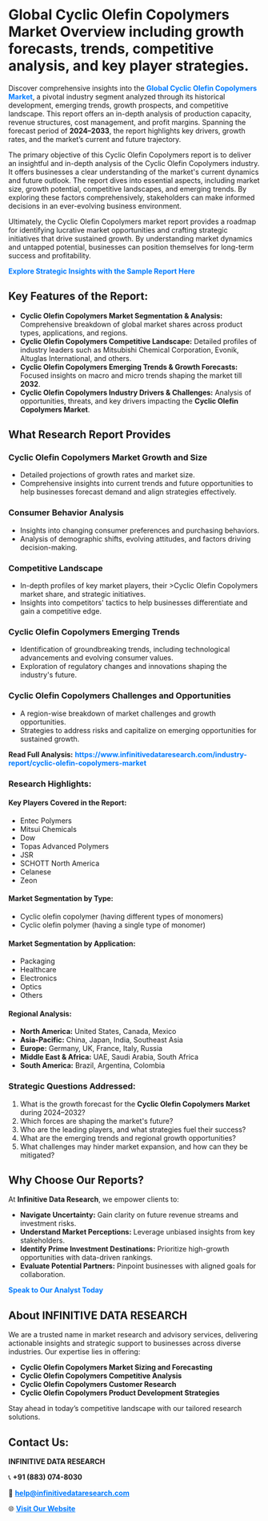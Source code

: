 <h1>Global Cyclic Olefin Copolymers Market Overview including growth forecasts, trends, competitive analysis, and key player strategies.</h1>
<p>
Discover comprehensive insights into the 
<a href="https://www.infinitivedataresearch.com/industry-report/cyclic-olefin-copolymers-market" rel="dofollow" style="color: #007BFF; text-decoration: none;"><strong>Global Cyclic Olefin Copolymers Market</strong></a>, a pivotal industry segment analyzed through its historical development, emerging trends, growth prospects, and competitive landscape. This report offers an in-depth analysis of production capacity, revenue structures, cost management, and profit margins. Spanning the forecast period of <strong>2024–2033</strong>, the report highlights key drivers, growth rates, and the market’s current and future trajectory.
</p>
<p>
The primary objective of this Cyclic Olefin Copolymers report is to deliver an insightful and in-depth analysis of the Cyclic Olefin Copolymers industry. It offers businesses a clear understanding of the market's current dynamics and future outlook. The report dives into essential aspects, including market size, growth potential, competitive landscapes, and emerging trends. By exploring these factors comprehensively, stakeholders can make informed decisions in an ever-evolving business environment.
</p>
<p>
Ultimately, the Cyclic Olefin Copolymers market report provides a roadmap for identifying lucrative market opportunities and crafting strategic initiatives that drive sustained growth. By understanding market dynamics and untapped potential, businesses can position themselves for long-term success and profitability.
</p>
<p>
<a href="https://www.infinitivedataresearch.com/request-sample/reportId=106140" style="color: #007BFF; text-decoration: none;"><strong>Explore Strategic Insights with the Sample Report Here</strong></a>
</p>

<h2>Key Features of the Report:</h2>
<ul>
<li><strong>Cyclic Olefin Copolymers Market Segmentation & Analysis:</strong> Comprehensive breakdown of global market shares across product types, applications, and regions.</li>
<li><strong>Cyclic Olefin Copolymers Competitive Landscape:</strong> Detailed profiles of industry leaders such as Mitsubishi Chemical Corporation, Evonik, Altuglas International, and others.</li>
<li><strong>Cyclic Olefin Copolymers Emerging Trends & Growth Forecasts:</strong> Focused insights on macro and micro trends shaping the market till <strong>2032</strong>.</li>
<li><strong>Cyclic Olefin Copolymers Industry Drivers & Challenges:</strong> Analysis of opportunities, threats, and key drivers impacting the <strong>Cyclic Olefin Copolymers Market</strong>.</li>
</ul>

<h2>What Research Report Provides</h2>
<h3>Cyclic Olefin Copolymers Market Growth and Size</h3>
<ul>
<li>Detailed projections of growth rates and market size.</li>
<li>Comprehensive insights into current trends and future opportunities to help businesses forecast demand and align strategies effectively.</li>
</ul>

<h3>Consumer Behavior Analysis</h3>
<ul>
<li>Insights into changing consumer preferences and purchasing behaviors.</li>
<li>Analysis of demographic shifts, evolving attitudes, and factors driving decision-making.</li>
</ul>

<h3>Competitive Landscape</h3>
<ul>
<li>In-depth profiles of key market players, their >Cyclic Olefin Copolymers market share, and strategic initiatives.</li>
<li>Insights into competitors' tactics to help businesses differentiate and gain a competitive edge.</li>
</ul>

<h3>Cyclic Olefin Copolymers Emerging Trends</h3>
<ul>
<li>Identification of groundbreaking trends, including technological advancements and evolving consumer values.</li>
<li>Exploration of regulatory changes and innovations shaping the industry's future.</li>
</ul>

<h3>Cyclic Olefin Copolymers Challenges and Opportunities</h3>
<ul>
<li>A region-wise breakdown of market challenges and growth opportunities.</li>
<li>Strategies to address risks and capitalize on emerging opportunities for sustained growth.</li>
</ul>
<p><strong>Read Full Analysis:</strong> <a href="https://www.infinitivedataresearch.com/industry-report/cyclic-olefin-copolymers-market" rel="dofollow" style="color: #007BFF; text-decoration: none;"><strong>https://www.infinitivedataresearch.com/industry-report/cyclic-olefin-copolymers-market</strong></a></p>
<h3>Research Highlights:</h3>
<h4>Key Players Covered in the Report:</h4>
<ul><li>Entec Polymers</li><li>Mitsui Chemicals</li><li>Dow</li><li>Topas Advanced Polymers</li><li>JSR</li><li>SCHOTT North America</li><li>Celanese</li><li>Zeon</li></ul>
<h4>Market Segmentation by Type:</h4>
<ul><li>Cyclic olefin copolymer (having different types of monomers)</li><li>Cyclic olefin polymer (having a single type of monomer)</li></ul>
<h4>Market Segmentation by Application:</h4>
<ul><li>Packaging</li><li>Healthcare</li><li>Electronics</li><li>Optics</li><li>Others</li></ul>

<h4>Regional Analysis:</h4>
<ul>
<li><strong>North America:</strong> United States, Canada, Mexico</li>
<li><strong>Asia-Pacific:</strong> China, Japan, India, Southeast Asia</li>
<li><strong>Europe:</strong> Germany, UK, France, Italy, Russia</li>
<li><strong>Middle East & Africa:</strong> UAE, Saudi Arabia, South Africa</li>
<li><strong>South America:</strong> Brazil, Argentina, Colombia</li>
</ul>

<h3>Strategic Questions Addressed:</h3>
<ol>
<li>What is the growth forecast for the <strong>Cyclic Olefin Copolymers Market</strong> during 2024–2032?</li>
<li>Which forces are shaping the market's future?</li>
<li>Who are the leading players, and what strategies fuel their success?</li>
<li>What are the emerging trends and regional growth opportunities?</li>
<li>What challenges may hinder market expansion, and how can they be mitigated?</li>
</ol>

<h2>Why Choose Our Reports?</h2>
<p>At <strong>Infinitive Data Research</strong>, we empower clients to:</p>
<ul>
<li><strong>Navigate Uncertainty:</strong> Gain clarity on future revenue streams and investment risks.</li>
<li><strong>Understand Market Perceptions:</strong> Leverage unbiased insights from key stakeholders.</li>
<li><strong>Identify Prime Investment Destinations:</strong> Prioritize high-growth opportunities with data-driven rankings.</li>
<li><strong>Evaluate Potential Partners:</strong> Pinpoint businesses with aligned goals for collaboration.</li>
</ul>
<p><a href="https://www.infinitivedataresearch.com/industry-report/cyclic-olefin-copolymers-market" rel="dofollow" style="color: #007BFF; text-decoration: none;"><strong>Speak to Our Analyst Today</strong></a></p>

<h2>About INFINITIVE DATA RESEARCH</h2>
<p>We are a trusted name in market research and advisory services, delivering actionable insights and strategic support to businesses across diverse industries. Our expertise lies in offering:</p>
<ul>
<li><strong>Cyclic Olefin Copolymers Market Sizing and Forecasting</strong></li>
<li><strong>Cyclic Olefin Copolymers Competitive Analysis</strong></li>
<li><strong>Cyclic Olefin Copolymers Customer Research</strong></li>
<li><strong>Cyclic Olefin Copolymers Product Development Strategies</strong></li>
</ul>
<p>Stay ahead in today’s competitive landscape with our tailored research solutions.</p>

<h2>Contact Us:</h2>
<p><strong>INFINITIVE DATA RESEARCH</strong></p>
<p>📞 <strong>+91 (883) 074-8030</strong></p>
<p>📧 <strong><a href="mailto:help@infinitivedataresearch.com" style="color: #007BFF;">help@infinitivedataresearch.com</a></strong></p>
<p>🌐 <strong><a href="https://www.infinitivedataresearch.com" rel="dofollow" style="color: #007BFF;">Visit Our Website</a></strong></p>
